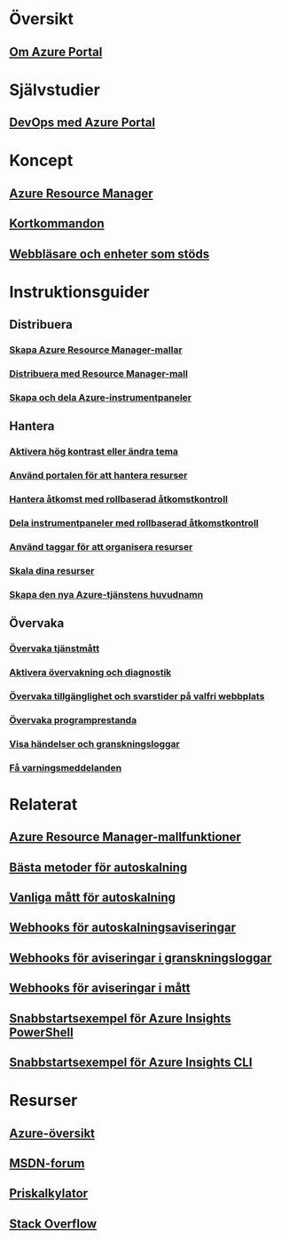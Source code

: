 # Översikt
## [Om Azure Portal](../azure-portal-overview.md)
# Självstudier
## [DevOps med Azure Portal](tutorial-azureportal-devops.md)
# Koncept
## [Azure Resource Manager](../azure-resource-manager/resource-group-overview.md)
## [Kortkommandon](azure-portal-keyboard-shortcuts.md)
## [Webbläsare och enheter som stöds](../azure-preview-portal-supported-browsers-devices.md)
# Instruktionsguider
## Distribuera
### [Skapa Azure Resource Manager-mallar](../azure-resource-manager/resource-group-authoring-templates.md)
### [Distribuera med Resource Manager-mall](../azure-resource-manager/resource-group-template-deploy.md)
### [Skapa och dela Azure-instrumentpaneler](azure-portal-dashboards.md)
## Hantera
### [Aktivera hög kontrast eller ändra tema](azure-portal-change-theme-high-contrast.md)
### [Använd portalen för att hantera resurser](../azure-resource-manager/resource-group-portal.md)
### [Hantera åtkomst med rollbaserad åtkomstkontroll](../active-directory/role-based-access-control-configure.md)
### [Dela instrumentpaneler med rollbaserad åtkomstkontroll](azure-portal-dashboard-share-access.md)
### [Använd taggar för att organisera resurser](../azure-resource-manager/resource-group-using-tags.md)
### [Skala dina resurser](../monitoring-and-diagnostics/insights-how-to-scale.md)
### [Skapa den nya Azure-tjänstens huvudnamn](../azure-resource-manager/resource-group-create-service-principal-portal.md)
## Övervaka
### [Övervaka tjänstmått](../monitoring-and-diagnostics/insights-how-to-customize-monitoring.md)
### [Aktivera övervakning och diagnostik](../monitoring-and-diagnostics/insights-how-to-use-diagnostics.md)
### [Övervaka tillgänglighet och svarstider på valfri webbplats](../application-insights/app-insights-monitor-web-app-availability.md)
### [Övervaka programprestanda](../application-insights/app-insights-azure-web-apps.md)
### [Visa händelser och granskningsloggar](../monitoring-and-diagnostics/insights-debugging-with-events.md)
### [Få varningsmeddelanden](../monitoring-and-diagnostics/insights-receive-alert-notifications.md)

# Relaterat
## [Azure Resource Manager-mallfunktioner](../azure-resource-manager/resource-group-template-functions.md)
## [Bästa metoder för autoskalning](../monitoring-and-diagnostics/insights-autoscale-best-practices.md)
## [Vanliga mått för autoskalning](../monitoring-and-diagnostics/insights-autoscale-common-metrics.md)
## [Webhooks för autoskalningsaviseringar](../monitoring-and-diagnostics/insights-autoscale-to-webhook-email.md)
## [Webhooks för aviseringar i granskningsloggar](../monitoring-and-diagnostics/insights-auditlog-to-webhook-email.md)
## [Webhooks för aviseringar i mått](../monitoring-and-diagnostics/insights-webhooks-alerts.md)
## [Snabbstartsexempel för Azure Insights PowerShell](../monitoring-and-diagnostics/insights-powershell-samples.md)
## [Snabbstartsexempel för Azure Insights CLI](../monitoring-and-diagnostics/insights-cli-samples.md)

# Resurser
## [Azure-översikt](https://azure.microsoft.com/roadmap/?category=monitoring-management)
## [MSDN-forum](https://social.msdn.microsoft.com/Forums/en-US/home?forum=windowsazuremanagement) 
## [Priskalkylator](https://azure.microsoft.com/pricing/calculator/)
## [Stack Overflow](http://stackoverflow.com/questions/tagged/azure-management-portal)





